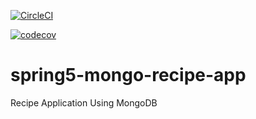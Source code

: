 [![CircleCI](https://circleci.com/gh/MatthieuRb/spring5-mongo-recipe-app-master.svg?style=svg)](https://circleci.com/gh/MatthieuRb/spring5-mongo-recipe-app-master)

[![codecov](https://codecov.io/gh/MatthieuRb/spring5-mongo-recipe-app-master/branch/master/graph/badge.svg)](https://codecov.io/gh/MatthieuRb/spring5-mongo-recipe-app-master)

# spring5-mongo-recipe-app
Recipe Application Using MongoDB